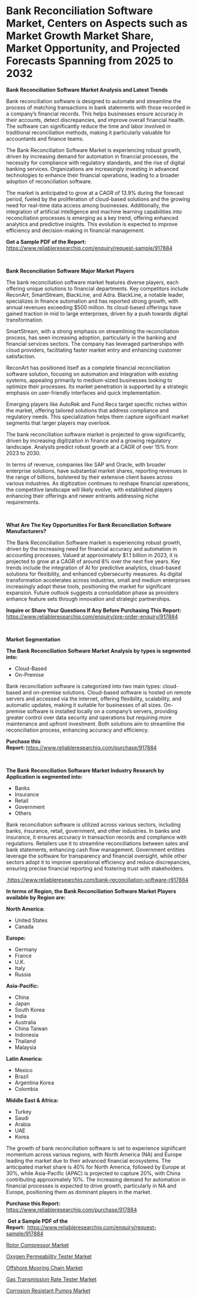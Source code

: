 <p><h1>Bank Reconciliation Software Market, Centers on Aspects such as Market Growth Market Share, Market Opportunity, and Projected Forecasts Spanning from 2025 to 2032</h1></p><p><strong>Bank Reconciliation Software Market Analysis and Latest Trends</strong></p>
<p><p>Bank reconciliation software is designed to automate and streamline the process of matching transactions in bank statements with those recorded in a company’s financial records. This helps businesses ensure accuracy in their accounts, detect discrepancies, and improve overall financial health. The software can significantly reduce the time and labor involved in traditional reconciliation methods, making it particularly valuable for accountants and finance teams.</p><p>The Bank Reconciliation Software Market is experiencing robust growth, driven by increasing demand for automation in financial processes, the necessity for compliance with regulatory standards, and the rise of digital banking services. Organizations are increasingly investing in advanced technologies to enhance their financial operations, leading to a broader adoption of reconciliation software. </p><p>The market is anticipated to grow at a CAGR of 13.9% during the forecast period, fueled by the proliferation of cloud-based solutions and the growing need for real-time data access among businesses. Additionally, the integration of artificial intelligence and machine learning capabilities into reconciliation processes is emerging as a key trend, offering enhanced analytics and predictive insights. This evolution is expected to improve efficiency and decision-making in financial management.</p></p>
<p><strong>Get a Sample PDF of the Report:&nbsp;</strong> <a href="https://www.reliableresearchiq.com/enquiry/request-sample/917884?utm_campaign=120&utm_medium=2&utm_source=Github&utm_content=ia&utm_term=06032025&utm_id=bank-reconciliation-software">https://www.reliableresearchiq.com/enquiry/request-sample/917884</a></p>
<p>&nbsp;</p>
<p><strong>Bank Reconciliation Software Major Market Players</strong></p>
<p><p>The bank reconciliation software market features diverse players, each offering unique solutions to financial departments. Key competitors include ReconArt, SmartStream, BlackLine, and Adra. BlackLine, a notable leader, specializes in finance automation and has reported strong growth, with annual revenues exceeding $500 million. Its cloud-based offerings have gained traction in mid to large enterprises, driven by a push towards digital transformation.</p><p>SmartStream, with a strong emphasis on streamlining the reconciliation process, has seen increasing adoption, particularly in the banking and financial services sectors. The company has leveraged partnerships with cloud providers, facilitating faster market entry and enhancing customer satisfaction.</p><p>ReconArt has positioned itself as a complete financial reconciliation software solution, focusing on automation and integration with existing systems, appealing primarily to medium-sized businesses looking to optimize their processes. Its market penetration is supported by a strategic emphasis on user-friendly interfaces and quick implementation.</p><p>Emerging players like AutoRek and Fund Recs target specific niches within the market, offering tailored solutions that address compliance and regulatory needs. This specialization helps them capture significant market segments that larger players may overlook.</p><p>The bank reconciliation software market is projected to grow significantly, driven by increasing digitization in finance and a growing regulatory landscape. Analysts predict robust growth at a CAGR of over 15% from 2023 to 2030.</p><p>In terms of revenue, companies like SAP and Oracle, with broader enterprise solutions, have substantial market shares, reporting revenues in the range of billions, bolstered by their extensive client bases across various industries. As digitization continues to reshape financial operations, the competitive landscape will likely evolve, with established players enhancing their offerings and newer entrants addressing niche requirements.</p></p>
<p>&nbsp;</p>
<p><strong>What Are The Key Opportunities For Bank Reconciliation Software Manufacturers?</strong></p>
<p><p>The Bank Reconciliation Software market is experiencing robust growth, driven by the increasing need for financial accuracy and automation in accounting processes. Valued at approximately $1.1 billion in 2023, it is projected to grow at a CAGR of around 8% over the next five years. Key trends include the integration of AI for predictive analytics, cloud-based solutions for flexibility, and enhanced cybersecurity measures. As digital transformation accelerates across industries, small and medium enterprises increasingly adopt these tools, positioning the market for significant expansion. Future outlook suggests a consolidation phase as providers enhance feature sets through innovation and strategic partnerships.</p></p>
<p><strong>Inquire or Share Your Questions If Any Before Purchasing This Report:</strong> <a href="https://www.reliableresearchiq.com/enquiry/pre-order-enquiry/917884?utm_campaign=120&utm_medium=2&utm_source=Github&utm_content=ia&utm_term=06032025&utm_id=bank-reconciliation-software">https://www.reliableresearchiq.com/enquiry/pre-order-enquiry/917884</a></p>
<p>&nbsp;</p>
<p><strong>Market Segmentation</strong></p>
<p><strong>The Bank Reconciliation Software Market Analysis by types is segmented into:</strong></p>
<p><ul><li>Cloud-Based</li><li>On-Premise</li></ul></p>
<p><p>Bank reconciliation software is categorized into two main types: cloud-based and on-premise solutions. Cloud-based software is hosted on remote servers and accessed via the internet, offering flexibility, scalability, and automatic updates, making it suitable for businesses of all sizes. On-premise software is installed locally on a company’s servers, providing greater control over data security and operations but requiring more maintenance and upfront investment. Both solutions aim to streamline the reconciliation process, enhancing accuracy and efficiency.</p></p>
<p><strong>Purchase this Report:&nbsp;</strong><a href="https://www.reliableresearchiq.com/purchase/917884?utm_campaign=120&utm_medium=2&utm_source=Github&utm_content=ia&utm_term=06032025&utm_id=bank-reconciliation-software">https://www.reliableresearchiq.com/purchase/917884</a></p>
<p>&nbsp;</p>
<p><strong>The Bank Reconciliation Software Market Industry Research by Application is segmented into:</strong></p>
<p><ul><li>Banks</li><li>Insurance</li><li>Retail</li><li>Government</li><li>Others</li></ul></p>
<p><p>Bank reconciliation software is utilized across various sectors, including banks, insurance, retail, government, and other industries. In banks and insurance, it ensures accuracy in transaction records and compliance with regulations. Retailers use it to streamline reconciliations between sales and bank statements, enhancing cash flow management. Government entities leverage the software for transparency and financial oversight, while other sectors adopt it to improve operational efficiency and reduce discrepancies, ensuring precise financial reporting and fostering trust with stakeholders.</p></p>
<p><a href="https://www.reliableresearchiq.com/bank-reconciliation-software-r917884?utm_campaign=120&utm_medium=2&utm_source=Github&utm_content=ia&utm_term=06032025&utm_id=bank-reconciliation-software">&nbsp;https://www.reliableresearchiq.com/bank-reconciliation-software-r917884</a></p>
<p><strong>In terms of Region, the Bank Reconciliation Software Market Players available by Region are:</strong></p>
<p>
    <p> <strong> North America: </strong>
        <ul>
            <li>United States</li>
            <li>Canada</li>
        </ul>
        </p> 
    <p> <strong> Europe: </strong>
        <ul>
            <li>Germany</li>
            <li>France</li>
            <li>U.K.</li>
            <li>Italy</li>
            <li>Russia</li>
        </ul>
        </p> 
    <p> <strong> Asia-Pacific: </strong>
        <ul>
            <li>China</li>
            <li>Japan</li>
            <li>South Korea</li>
            <li>India</li>
            <li>Australia</li>
            <li>China Taiwan</li>
            <li>Indonesia</li>
            <li>Thailand</li>
            <li>Malaysia</li>
        </ul>
        </p> 
    <p> <strong> Latin America: </strong>
        <ul>
            <li>Mexico</li>
            <li>Brazil</li>
            <li>Argentina Korea</li>
            <li>Colombia</li>
        </ul>
        </p> 
    <p> <strong> Middle East & Africa: </strong>
        <ul>
            <li>Turkey</li>
            <li>Saudi</li>
            <li>Arabia</li>
            <li>UAE</li>
            <li>Korea</li>
        </ul>
    </p>
    </p>
<p><p>The growth of bank reconciliation software is set to experience significant momentum across various regions, with North America (NA) and Europe leading the market due to their advanced financial ecosystems. The anticipated market share is 40% for North America, followed by Europe at 30%, while Asia-Pacific (APAC) is projected to capture 20%, with China contributing approximately 10%. The increasing demand for automation in financial processes is expected to drive growth, particularly in NA and Europe, positioning them as dominant players in the market.</p></p>
<p><strong>Purchase this Report: </strong><a href="https://www.reliableresearchiq.com/purchase/917884?utm_campaign=120&utm_medium=2&utm_source=Github&utm_content=ia&utm_term=06032025&utm_id=bank-reconciliation-software">https://www.reliableresearchiq.com/purchase/917884</a></p>
<p>&nbsp;<strong>Get a Sample PDF of the Report:&nbsp;&nbsp;</strong><a href="https://www.reliableresearchiq.com/enquiry/request-sample/917884?utm_campaign=120&utm_medium=2&utm_source=Github&utm_content=ia&utm_term=06032025&utm_id=bank-reconciliation-software">https://www.reliableresearchiq.com/enquiry/request-sample/917884</a></p>
<p><strong></strong></p>
<p><p><a href="https://github.com/sentoljinqiu/Market-Research-Report-List-1/blob/main/rotor-compressor-market.md?utm_campaign=120&utm_medium=2&utm_source=Github&utm_content=ia&utm_term=06032025&utm_id=bank-reconciliation-software">Rotor Compressor Market</a></p><p><a href="https://github.com/vandelmanize/Market-Research-Report-List-1/blob/main/oxygen-permeability-tester-market.md?utm_campaign=120&utm_medium=2&utm_source=Github&utm_content=ia&utm_term=06032025&utm_id=bank-reconciliation-software">Oxygen Permeability Tester Market</a></p><p><a href="https://github.com/gilerzelko7a/Market-Research-Report-List-1/blob/main/offshore-mooring-chain-market.md?utm_campaign=120&utm_medium=2&utm_source=Github&utm_content=ia&utm_term=06032025&utm_id=bank-reconciliation-software">Offshore Mooring Chain Market</a></p><p><a href="https://github.com/saribuissawi/Market-Research-Report-List-1/blob/main/gas-transmission-rate-tester-market.md?utm_campaign=120&utm_medium=2&utm_source=Github&utm_content=ia&utm_term=06032025&utm_id=bank-reconciliation-software">Gas Transmission Rate Tester Market</a></p><p><a href="https://github.com/kecixayaab/Market-Research-Report-List-1/blob/main/corrosion-resistant-pumps-market.md?utm_campaign=120&utm_medium=2&utm_source=Github&utm_content=ia&utm_term=06032025&utm_id=bank-reconciliation-software">Corrosion Resistant Pumps Market</a></p></p>